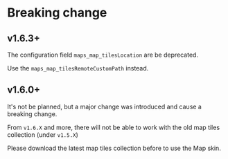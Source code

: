 # Breaking change

## v1.6.3+

The configuration field `maps_map_tilesLocation` are be deprecated.

Use the `maps_map_tilesRemoteCustomPath` instead.

## v1.6.0+
It's not be planned, but a major change was introduced and cause a breaking change.

From `v1.6.X` and more, there will not be able to work with the old map tiles collection (under `v1.5.X`)

Please download the latest map tiles collection before to use the Map skin.